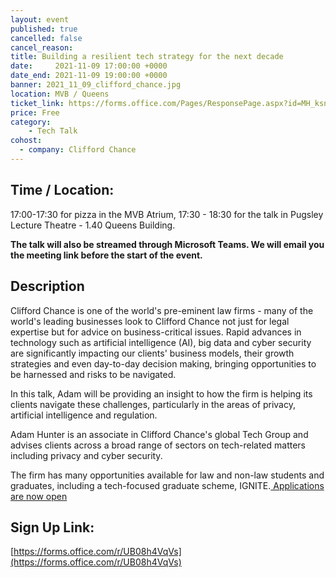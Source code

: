 ```yaml
---
layout: event
published: true
cancelled: false
cancel_reason:
title: Building a resilient tech strategy for the next decade
date:     2021-11-09 17:00:00 +0000
date_end: 2021-11-09 19:00:00 +0000
banner: 2021_11_09_clifford_chance.jpg
location: MVB / Queens
ticket_link: https://forms.office.com/Pages/ResponsePage.aspx?id=MH_ksn3NTkql2rGM8aQVG0oLxCqT09lOprUl0Sxl6cdUMlVaS01aSzk1ODJOTE1MTlUzOUNJRThCQS4u
price: Free
category:
    - Tech Talk
cohost:
  - company: Clifford Chance
---
```

## Time / Location:
17:00-17:30 for pizza in the MVB Atrium,
17:30 - 18:30  for the talk in Pugsley Lecture Theatre - 1.40 Queens Building.

**The talk will also be streamed through Microsoft Teams. We will email you the meeting link before the start of the event.**


## Description
Clifford Chance is one of the world's pre-eminent law firms - many of the world's leading businesses look to Clifford Chance not just for legal expertise but for advice on business-critical issues. Rapid advances in technology such as artificial intelligence (AI), big data and cyber security are significantly impacting our clients' business models, their growth strategies and even day-to-day decision making, bringing opportunities to be harnessed and risks to be navigated.

In this talk, Adam will be providing an insight to how the firm is helping its clients navigate these challenges, particularly in the areas of privacy, artificial intelligence and regulation.

Adam Hunter is an associate in Clifford Chance's global Tech Group and advises clients across a broad range of sectors on tech-related matters including privacy and cyber security.

The firm has many opportunities available for law and non-law students and graduates, including a tech-focused graduate scheme, IGNITE.[ Applications are now open](https://careers.cliffordchance.com/london/apply-now.html)

## Sign Up Link: 
[https://forms.office.com/r/UB08h4VqVs](https://forms.office.com/r/UB08h4VqVs)
